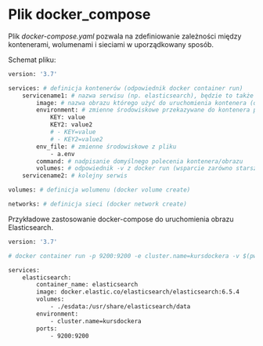 # Plik docker_compose
Plik *docker-compose.yaml* pozwala na zdefiniowanie zależności między kontenerami, wolumenami i sieciami w uporządkowany sposób. 

Schemat pliku:
```dockerfile
version: '3.7'

services: # definicja kontenerów (odpowiednik docker container run)
	servicename1: # nazwa serwisu (np. elasticsearch), będzie to także DNS serwisu w sieci
		image: # nazwa obrazu którego użyć do uruchomienia kontenera (opcjonalny w przypadku użycia build)
		environment: # zmienne środowiskowe przekazywane do kontenera przy jego uruchomieniu
			KEY: value
			KEY2: value2
			# - KEY=value
			# - KEY2=value2
		env_file: # zmienne środowiskowe z pliku
			- a.env
		command: # nadpisanie domyślnego polecenia kontenera/obrazu
		volumes: # odpowiednik -v z docker run (wsparcie zarówno starszej jak i nowszej składni)
	servicename2: # kolejny serwis

volumes: # definicja wolumenu (docker volume create)

networks: # definicja sieci (docker network create)
``` 

Przykładowe zastosowanie docker-compose do uruchomienia obrazu Elasticsearch.
```dockerfile
version: '3.7'

# docker container run -p 9200:9200 -e cluster.name=kursdockera -v $(pwd)/esdata:/usr/share/elasticsearch/data docker.elastic.co/elasticsearch/elasticsearch:6.5.4

services:
	elasticsearch:
		container_name: elasticsearch
		image: docker.elastic.co/elasticsearch/elasticsearch:6.5.4
		volumes:
			- ./esdata:/usr/share/elasticsearch/data
		environment:
			- cluster.name=kursdockera
		ports:
			- 9200:9200
```